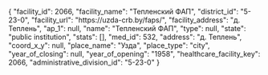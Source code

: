 {
    "facility_id": 2066,
    "facility_name": "Тепленский ФАП",
    "district_id": "5-23-0",
    "facility_url": "https:\/\/uzda-crb.by\/faps\/",
    "facility_address": "д. Теплень",
    "ap_1": null,
    "name": "Тепленский ФАП",
    "type": null,
    "state": "public institution",
    "stats": [],
    "med_id": 532,
    "address": "д. Теплень",
    "coord_x_y": null,
    "place_name": "Узда",
    "place_type": "city",
    "year_of_closing": null,
    "year_of_opening": "1958",
    "healthcare_facility_key": 2066,
    "administrative_division_id": "5-23-0"
}
